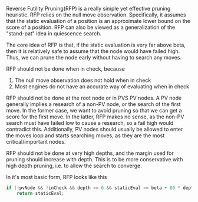 Reverse Futility Pruning(RFP) is a really simple yet effective pruning heuristic. 
RFP relies on the null move observation. Specifically, it assumes that the static evaluation of a position is an approximate lower bound on the score of a position. RFP can also be viewed as a generalization of the "stand-pat" idea in quiescence search.

The core idea of RFP is that, if the static evaluation is very far above beta, then it is relatively safe to assume that the node would have failed high. Thus, we can prune the node early without having to search any moves.

RFP should not be done when in check, because
1. The null move observation does not hold when in check
2. Most engines do not have an accurate way of evaluating when in check

RFP should not be done at the root node or in PVS PV nodes.
A PV node generally implies a research of a non-PV node, or the search of the first move. In the former case, we want to avoid pruning so that we can get a score for the first move. In the latter, RFP makes no sense, as the non-PV search must have failed low to cause a research, so a fail high would contradict this. Additionally, PV nodes should usually be allowed to enter the moves loop and starts searching moves, as they are the most critical/important nodes.

RFP should not be done at very high depths, and the margin used for pruning should increase with depth. This is to be more conservative with high depth pruning, i.e. to allow the search to converge.

In it's most basic form, RFP looks like this
```cpp
if (!pvNode && !inCheck && depth <= 6 && staticEval >= beta + 80 * depth)
    return staticEval;
```

